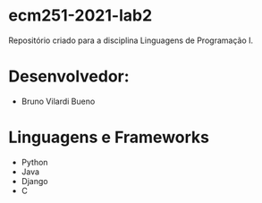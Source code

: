 # ecm251-2021-lab2
Repositório criado para a disciplina Linguagens de Programação I.

# Desenvolvedor:
- Bruno Vilardi Bueno

# Linguagens e Frameworks
- Python
- Java
- Django
- C
